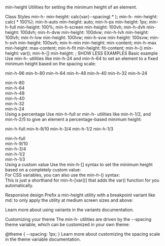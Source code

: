 min-height
Utilities for setting the minimum height of an element.

Class
Styles
min-h-<number>
min-height: calc(var(--spacing) * <number>);
min-h-<fraction>
min-height: calc(<fraction> * 100%);
min-h-auto
min-height: auto;
min-h-px
min-height: 1px;
min-h-full
min-height: 100%;
min-h-screen
min-height: 100vh;
min-h-dvh
min-height: 100dvh;
min-h-dvw
min-height: 100dvw;
min-h-lvh
min-height: 100lvh;
min-h-lvw
min-height: 100lvw;
min-h-svw
min-height: 100svw;
min-h-svh
min-height: 100svh;
min-h-min
min-height: min-content;
min-h-max
min-height: max-content;
min-h-fit
min-height: fit-content;
min-h-(<custom-property>)
min-height: var(<custom-property>);
min-h-[<value>]
min-height: <value>;
SHOW LESS
EXAMPLES
Basic example
Use min-h-<number> utilities like min-h-24 and min-h-64 to set an element to a fixed minimum height based on the spacing scale:

min-h-96
min-h-80
min-h-64
min-h-48
min-h-40
min-h-32
min-h-24
<div class="h-20 ...">
  <div class="min-h-80 ...">min-h-80</div>
  <div class="min-h-64 ...">min-h-64</div>
  <div class="min-h-48 ...">min-h-48</div>
  <div class="min-h-40 ...">min-h-40</div>
  <div class="min-h-32 ...">min-h-32</div>
  <div class="min-h-24 ...">min-h-24</div>
</div>
Using a percentage
Use min-h-full or min-h-<fraction> utilities like min-h-1/2, and min-h-2/5 to give an element a percentage-based minimum height:

min-h-full
min-h-9/10
min-h-3/4
min-h-1/2
min-h-1/3
<div class="min-h-full ...">min-h-full</div>
<div class="min-h-9/10 ...">min-h-9/10</div>
<div class="min-h-3/4 ...">min-h-3/4</div>
<div class="min-h-1/2 ...">min-h-1/2</div>
<div class="min-h-1/3 ...">min-h-1/3</div>
Using a custom value
Use the min-h-[<value>] syntax to set the minimum height based on a completely custom value:

<div class="min-h-[220px] ...">
  <!-- ... -->
</div>
For CSS variables, you can also use the min-h-(<custom-property>) syntax:

<div class="min-h-(--my-min-height) ...">
  <!-- ... -->
</div>
This is just a shorthand for min-h-[var(<custom-property>)] that adds the var() function for you automatically.

Responsive design
Prefix a min-height utility with a breakpoint variant like md: to only apply the utility at medium screen sizes and above:

<div class="h-24 min-h-0 md:min-h-full ...">
  <!-- ... -->
</div>
Learn more about using variants in the variants documentation.

Customizing your theme
The min-h-<number> utilities are driven by the --spacing theme variable, which can be customized in your own theme:

@theme {
  --spacing: 1px; 
}
Learn more about customizing the spacing scale in the theme variable documentation.